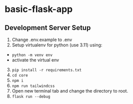 # basic-flask-app


## Development Server Setup
1. Change .env.example to .env
2. Setup virtualenv for python (use 3.11) using:
- `python -m venv env`
- activate the virtual env
3. `pip install -r requirements.txt`
4. `cd core`
5. `npm i`
6. `npm run tailwindcss`
7. Open new terminal tab and change the directory to root.
8. `flask run --debug`